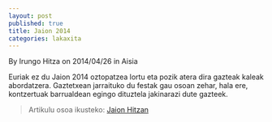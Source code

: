 ```yaml
---
layout: post
published: true
title: Jaion 2014
categories: lakaxita
---
```


By Irungo Hitza on 2014/04/26 in Aisia

Euriak ez du Jaion 2014 oztopatzea lortu eta pozik atera dira gazteak kaleak abordatzera. Gaztetxean jarraituko du festak gau osoan zehar, hala ere, kontzertuak barrualdean egingo dituztela jakinarazi dute gazteek.

> Artikulu osoa ikusteko: [Jaion Hitzan](http://oarsobidasoa.hitza.info/2014/04/26/jaion-2014/)